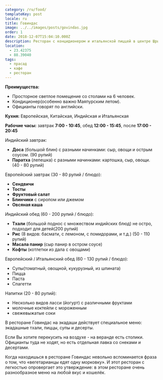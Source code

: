 ```yaml
---
category: /ru/food/
templateKey: post
locale: ru
title: Говиндас
image: ../../images/posts/govindas.jpg
order: 1
date: 2018-12-07T15:04:10.000Z
description: Ресторан с концидионером и итальянской пиццей в центре Шри Маяпур Дхамы.
location:
  - 23.42375
  - 88.39040
tags:
  - прасад
  - кафе
  - ресторан
---
```


**Преимущества:**
  - Просторное светлое помещение со столами на 6 человек.
  - Кондиционер(особенно важно Маяпурским летом).
  - Официанты говорят по английски.

**Кухня:** Европейская, Китайская, Индийская и Итальянская

**Рабочие часы:** завтрак **7:00 - 10:45**, обед **12:00 - 15:45**, после **17:00 - 20:45**

Индийский завтрак:
  - **Доса** (большой блин) с разными начинками: сыр, овощи и острым соусом. (90 рупий)
  - **Паратха** (лепешка) с разными начинками: картошка, сыр, овощи. (40 - 80 рупий)

Европейский завтрак (30 - 80 рупий / блюдо):
  - **Сендвичи**
  - **Тосты**
  - **Фруктовый салат**
  - **Блинчики** с сиропом или джемом
  - **Овсяная каша**

Индийский обед (60 - 200 рупий / блюдо):
  - **Тхали** (большой поднос с множеством индийских блюд) не остро, подходит для детей(200 рупий)
  - **Рис** (8 видов: басмати, с лемоном, с помидорами, и т.д.) (50 - 110 рупий)
  - **Масала панир** (сыр панир в остром соусе)
  - **Кофты** (котлетки из дала с овощами)

Европейский / Итальянский обед (60 - 130 рупий / блюдо):
  - Супы(томатный, овощной, кукурузный, из шпината)
  - Пицца
  - Паста
  - Спагетти  

Напитки (20 - 80 рупий):
  - Несколько видов ласси (йогурт) с различными фруктами
  - молочные коктейли с мороженным
  - свежевыжатые соки

В ресторане Говиндас на экадаши действует специальное меню: экадашные тхали, пиццы, супы и десерты.

Если Вы хотите перекусить на воздухе - на веранде есть столики. Официанты туда не ходят, но есть отдельная лавка со снеками и десертами.

Когда находишься в ресторане Говиндас невольно вспоминается фраза о том, что «вегетарианцы едят одну морковку». И этот ресторан с легкостью опровергает это утверждение: в этом ресторане очень разнообразное меню на любой вкус и кошелёк.
